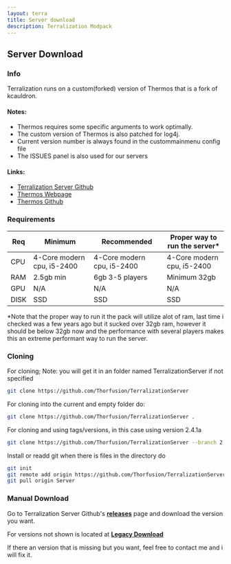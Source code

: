 ```yaml
---
layout: terra
title: Server download
description: Terralization Modpack
---
```


## Server Download
### Info
Terralization runs on a custom(forked) version of Thermos that is a fork of kcauldron.
#### Notes:
+ Thermos requires some specific arguments to work optimally.
+ The custom version of Thermos is also patched for log4j.
+ Current version number is always found in the custommainmenu config file
+ The ISSUES panel is also used for our servers
#### Links:
+ [Terralization Server Github](https://github.com/Thorfusion/TerralizationServer)
+ [Thermos Webpage](https://thorfusion.com/Thermos/)
+ [Thermos Github](https://github.com/Thorfusion/Thermos)
### Requirements

| Req  | Minimum                    | Recommended                | Proper way to run the server*      |
|------|----------------------------|----------------------------|------------------------------------|
| CPU  | 4-Core modern cpu, i5-2400 | 4-Core modern cpu, i5-2400 | 4-Core modern cpu, i5-2400         |
| RAM  | 2.5gb min                  | 6gb 3-5 players            | Minimum 32gb                       |
| GPU  | N/A                        | N/A                        | N/A                                |
| DISK | SSD                        | SSD                        | SSD                                |

*Note that the proper way to run it the pack will utilize alot of ram, last time i checked was a few years ago but it sucked over 32gb ram, however it should be below 32gb now and the performance with several players makes this an extreme performant way to run the server.
### Cloning
For cloning; Note: you will get it in an folder named TerralizationServer if not specified

```bash
git clone https://github.com/Thorfusion/TerralizationServer
```

For cloning into the current and empty folder do:

```bash
git clone https://github.com/Thorfusion/TerralizationServer .
```

For cloning and using tags/versions, in this case using version 2.4.1a

```bash
git clone https://github.com/Thorfusion/TerralizationServer --branch 2.4.1a
```

Install or readd git when there is files in the directory do
```bash
git init
git remote add origin https://github.com/Thorfusion/TerralizationServer
git pull origin Server
```

### Manual Download
Go to Terralization Server Github's **[releases](https://github.com/Thorfusion/TerralizationServer/releases)** page and download the version you want.

For versions not shown is located at **[Legacy Download](old-downloads)**

If there an version that is missing but you want, feel free to contact me and i will fix it.
